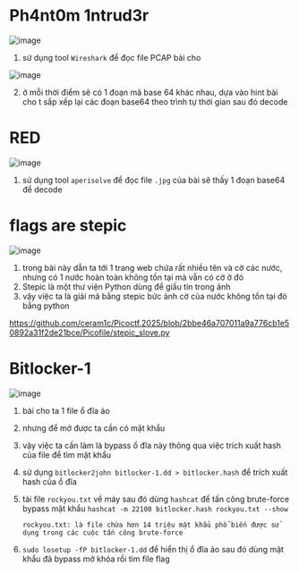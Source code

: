 # Ph4nt0m 1ntrud3r

![image](https://github.com/user-attachments/assets/38f14341-5e39-4399-99b2-8134bc57ad51)

1. sử dụng tool `Wireshark` để đọc file PCAP bài cho

![image](https://github.com/user-attachments/assets/ab186481-92ac-4c22-9158-2d1c013b8e59)

2. ở mỗi thời điểm sẽ có 1 đoạn mã base 64 khác nhau, dựa vào hint bài cho t sắp xếp lại các đoạn base64 theo trình tự thời gian sau đó decode

# RED

![image](https://github.com/user-attachments/assets/e72e8590-1b87-4cda-bd26-3c499ac2cb1b)

1. sử dụng tool `aperisolve` để đọc file `.jpg` của bài sẽ thấy 1 đoạn base64 để decode

# flags are stepic

![image](https://github.com/user-attachments/assets/11415750-0931-413e-a3d5-fc4ba57a3aa2)

1. trong bài này dẫn ta tới 1 trang web chứa rất nhiều tên và cờ các nước, nhưng có 1 nước hoàn toàn không tồn tại mà vẫn có cờ ở đó
2. Stepic là một thư viện Python dùng để giấu tin trong ảnh
3. vậy việc ta là giải mã bằng stepic bức ảnh cờ của nước không tồn tại đó bằng python

https://github.com/ceram1c/Picoctf.2025/blob/2bbe46a707011a9a776cb1e50892a31f2de21bce/Picofile/stepic_slove.py

# Bitlocker-1

![image](https://github.com/user-attachments/assets/a749992d-03fb-449c-a9ce-90aad8cbcd47)

1. bài cho ta 1 file ổ đĩa ảo
2. nhưng để mở được ta cần có mật khẩu
3. vậy việc ta cần làm là bypass ổ đĩa này thông qua việc trích xuất hash của file để tìm mật khẩu
4. sử dụng `bitlocker2john bitlocker-1.dd > bitlocker.hash` để trích xuất hash của ổ đĩa
5. tải file `rockyou.txt` về máy sau đó dùng `hashcat` để tấn công brute-force bypass mật khẩu `hashcat -m 22100 bitlocker.hash rockyou.txt --show`

       rockyou.txt: là file chứa hơn 14 triệu mật khẩu phổ biến được sử dụng trong các cuộc tấn công brute-force

6. `sudo losetup -fP bitlocker-1.dd` để hiển thị ổ đĩa ảo sau đó dùng mật khẩu đã bypass mở khóa rồi tìm file flag

 

